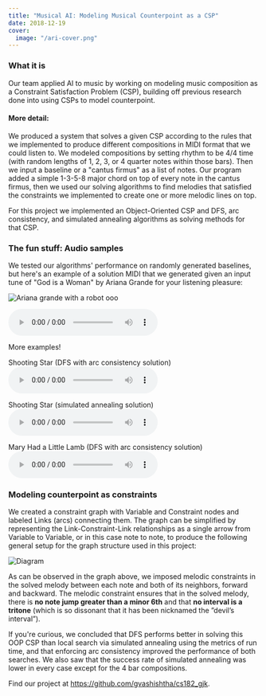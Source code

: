 ```yaml
---
title: "Musical AI: Modeling Musical Counterpoint as a CSP"
date: 2018-12-19
cover: 
  image: "/ari-cover.png"
---
```




### What it is
Our team applied AI to music by working on modeling music composition as a Constraint Satisfaction Problem (CSP), building off previous research done into using CSPs to model counterpoint. 

#### More detail:
We produced a system that solves a given CSP according to the rules that we implemented to produce different compositions in MIDI format that we could listen to. We modeled compositions by setting rhythm to be 4/4 time (with random lengths of 1, 2, 3, or 4 quarter notes within those bars). Then we input a baseline or a "cantus firmus" as a list of notes. Our program added a simple 1-3-5-8 major chord on top of every note in the cantus firmus, then we used our solving algorithms to find melodies that satisfied the constraints we implemented to create one or more melodic lines on top.

For this project we implemented an Object-Oriented CSP and DFS, arc consistency, and simulated annealing algorithms as solving methods for that CSP.


### The fun stuff: Audio samples
We tested our algorithms' performance on randomly generated baselines, but here's an example of a solution MIDI that we generated given an input tune of "God is a Woman" by Ariana Grande for your listening pleasure:

![Ariana grande with a robot ooo](/ari.png)


<audio controls preload="metadata" style=" width:300px;">
	<source src="https://raw.githubusercontent.com/katherineqian/hosting/main/ariana.wav" type="audio/wav">
	Your browser does not support the audio element.
</audio><br />

More examples!

Shooting Star (DFS with arc consistency solution)
<audio controls preload="metadata" style=" width:300px;">
	<source src="https://raw.githubusercontent.com/katherineqian/hosting/main/shootingstar.wav" type="audio/wav">
	Your browser does not support the audio element.
</audio><br />

Shooting Star (simulated annealing solution)
<audio controls preload="metadata" style=" width:300px;">
	<source src="https://raw.githubusercontent.com/katherineqian/hosting/main/shootingstarsim.wav" type="audio/wav">
	Your browser does not support the audio element.
</audio><br />

Mary Had a Little Lamb (DFS with arc consistency solution)
<audio controls preload="metadata" style=" width:300px;">
	<source src="https://raw.githubusercontent.com/katherineqian/hosting/main/mary.wav" type="audio/wav">
	Your browser does not support the audio element.
</audio><br />


### Modeling counterpoint as constraints
We created a constraint graph with Variable and Constraint nodes and labeled Links (arcs) connecting them. The graph can be simplified by representing the Link-Constraint-Link relationships as a single arrow from Variable to Variable, or in this case note to note, to produce the following general setup for the graph structure used in this project:

![Diagram](/counterpoint-csp-graph.png)

As can be observed in the graph above, we imposed melodic constraints in the solved melody between each note and both of its neighbors, forward and backward. The melodic constraint ensures that in the solved melody, there is **no note jump greater than a minor 6th** and that **no interval is a tritone** (which is so dissonant that it has been nicknamed the ”devil’s interval”).

If you're curious, we concluded that DFS performs better in solving this OOP CSP than local search via simulated annealing using the metrics of run time, and that enforcing arc consistency improved the performance of both searches. We also saw that the success rate of simulated annealing was lower in every case except for the 4 bar compositions.


Find our project at https://github.com/gvashishtha/cs182_gjk.
